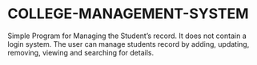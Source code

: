 # COLLEGE-MANAGEMENT-SYSTEM
Simple Program for Managing the Student’s record. It does not contain a login system. The user can manage students record by adding, updating, removing, viewing and searching for details.
